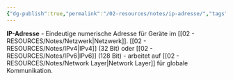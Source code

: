 ```yaml
---
{"dg-publish":true,"permalink":"/02-resources/notes/ip-adresse/","tags":["netzwerk/adressierung","internet/identifikation"],"noteIcon":"","updated":"2025-08-28T10:58:22.052+02:00"}
---
```


**IP-Adresse** - Eindeutige numerische Adresse für Geräte im [[02 - RESOURCES/Notes/Netzwerk\|Netzwerk]].
[[02 - RESOURCES/Notes/IPv4\|IPv4]] (32 Bit) oder [[02 - RESOURCES/Notes/IPv6\|IPv6]] (128 Bit) - arbeitet auf [[02 - RESOURCES/Notes/Network Layer\|Network Layer]] für globale Kommunikation.